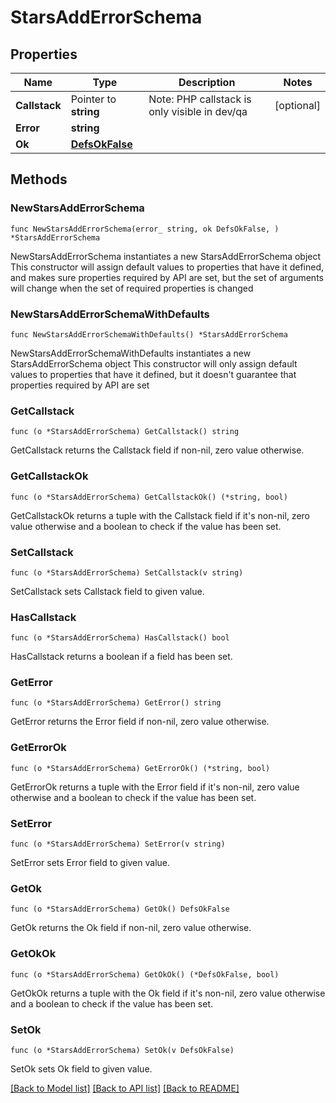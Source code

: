 # StarsAddErrorSchema

## Properties

Name | Type | Description | Notes
------------ | ------------- | ------------- | -------------
**Callstack** | Pointer to **string** | Note: PHP callstack is only visible in dev/qa | [optional] 
**Error** | **string** |  | 
**Ok** | [**DefsOkFalse**](DefsOkFalse.md) |  | 

## Methods

### NewStarsAddErrorSchema

`func NewStarsAddErrorSchema(error_ string, ok DefsOkFalse, ) *StarsAddErrorSchema`

NewStarsAddErrorSchema instantiates a new StarsAddErrorSchema object
This constructor will assign default values to properties that have it defined,
and makes sure properties required by API are set, but the set of arguments
will change when the set of required properties is changed

### NewStarsAddErrorSchemaWithDefaults

`func NewStarsAddErrorSchemaWithDefaults() *StarsAddErrorSchema`

NewStarsAddErrorSchemaWithDefaults instantiates a new StarsAddErrorSchema object
This constructor will only assign default values to properties that have it defined,
but it doesn't guarantee that properties required by API are set

### GetCallstack

`func (o *StarsAddErrorSchema) GetCallstack() string`

GetCallstack returns the Callstack field if non-nil, zero value otherwise.

### GetCallstackOk

`func (o *StarsAddErrorSchema) GetCallstackOk() (*string, bool)`

GetCallstackOk returns a tuple with the Callstack field if it's non-nil, zero value otherwise
and a boolean to check if the value has been set.

### SetCallstack

`func (o *StarsAddErrorSchema) SetCallstack(v string)`

SetCallstack sets Callstack field to given value.

### HasCallstack

`func (o *StarsAddErrorSchema) HasCallstack() bool`

HasCallstack returns a boolean if a field has been set.

### GetError

`func (o *StarsAddErrorSchema) GetError() string`

GetError returns the Error field if non-nil, zero value otherwise.

### GetErrorOk

`func (o *StarsAddErrorSchema) GetErrorOk() (*string, bool)`

GetErrorOk returns a tuple with the Error field if it's non-nil, zero value otherwise
and a boolean to check if the value has been set.

### SetError

`func (o *StarsAddErrorSchema) SetError(v string)`

SetError sets Error field to given value.


### GetOk

`func (o *StarsAddErrorSchema) GetOk() DefsOkFalse`

GetOk returns the Ok field if non-nil, zero value otherwise.

### GetOkOk

`func (o *StarsAddErrorSchema) GetOkOk() (*DefsOkFalse, bool)`

GetOkOk returns a tuple with the Ok field if it's non-nil, zero value otherwise
and a boolean to check if the value has been set.

### SetOk

`func (o *StarsAddErrorSchema) SetOk(v DefsOkFalse)`

SetOk sets Ok field to given value.



[[Back to Model list]](../README.md#documentation-for-models) [[Back to API list]](../README.md#documentation-for-api-endpoints) [[Back to README]](../README.md)


